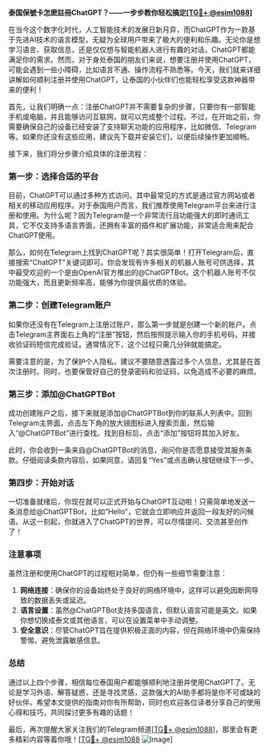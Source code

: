 **泰国保號卡怎麽註冊ChatGPT？——一步步教你轻松搞定[[TG💪+ @esim1088](https://t.me/s/esim1088)]**

在当今这个数字化时代，人工智能技术的发展日新月异，而ChatGPT作为一款基于先进AI技术的语言模型，无疑为全球用户带来了极大的便利和乐趣。无论你是想学习语言、获取信息，还是仅仅想与智能机器人进行有趣的对话，ChatGPT都能满足你的需求。然而，对于身处泰国的朋友们来说，想要注册并使用ChatGPT，可能会遇到一些小障碍，比如语言不通、操作流程不熟悉等。今天，我们就来详细讲解如何顺利注册并使用ChatGPT，让泰国的小伙伴们也能轻松享受这款神器带来的便利！

首先，让我们明确一点：注册ChatGPT并不需要复杂的步骤，只要你有一部智能手机或电脑，并且能够访问互联网，就可以完成整个过程。不过，在开始之前，你需要确保自己的设备已经安装了支持聊天功能的应用程序，比如微信、Telegram等。如果你还没有这些应用，建议先下载并安装它们，以便后续操作更加顺畅。

接下来，我们将分步骤介绍具体的注册流程：

### 第一步：选择合适的平台

目前，ChatGPT可以通过多种方式访问，其中最常见的方式是通过官方网站或者相关的移动应用程序。对于泰国用户而言，我们推荐使用Telegram平台来进行注册和使用。为什么呢？因为Telegram是一个非常流行且功能强大的即时通讯工具，它不仅支持多语言界面，还拥有丰富的插件和扩展功能，非常适合用来配合ChatGPT使用。

那么，如何在Telegram上找到ChatGPT呢？其实很简单！打开Telegram后，直接搜索“ChatGPT”关键词即可。你会发现有许多相关的机器人账号可供选择，其中最受欢迎的一个是由OpenAI官方推出的@ChatGPTBot。这个机器人账号不仅功能强大，而且更新频率高，能够为你提供最优质的体验。

### 第二步：创建Telegram账户

如果你还没有在Telegram上注册过账户，那么第一步就是创建一个新的账户。点击Telegram主界面右上角的“注册”按钮，然后按照提示输入你的手机号码，并接收验证码短信完成验证。通常情况下，这个过程只需几分钟就能搞定。

需要注意的是，为了保护个人隐私，建议不要随意透露过多个人信息，尤其是在首次注册时。同时，也要保管好自己的登录密码和验证码，以免造成不必要的麻烦。

### 第三步：添加@ChatGPTBot

成功创建账户之后，接下来就是添加@ChatGPTBot到你的联系人列表中。回到Telegram主界面，点击左下角的放大镜图标进入搜索页面，然后输入“@ChatGPTBot”进行查找。找到目标后，点击“添加”按钮将其加入好友。

此时，你会收到一条来自@ChatGPTBot的消息，询问你是否愿意接受其服务条款。仔细阅读条款内容后，如果同意，请回复“Yes”或点击确认按钮继续下一步。

### 第四步：开始对话

一切准备就绪后，你现在就可以正式开始与ChatGPT互动啦！只需简单地发送一条消息给@ChatGPTBot，比如“Hello”，它就会立即响应并返回一段友好的问候语。从这一刻起，你就进入了ChatGPT的世界，可以尽情提问、交流甚至创作了！

### 注意事项

虽然注册和使用ChatGPT的过程相对简单，但仍有一些细节需要注意：

1. **网络连接**：确保你的设备始终处于良好的网络环境中，这样可以避免因断网导致的数据丢失或延迟。
2. **语言设置**：虽然@ChatGPTBot支持多国语言，但默认语言可能是英文。如果你想切换成泰文或其他语言，可以在设置菜单中手动调整。
3. **安全意识**：尽管ChatGPT旨在提供积极正面的内容，但在网络环境中仍需保持警惕，避免泄露敏感信息。

### 总结

通过以上四个步骤，相信每位泰国用户都能够顺利地注册并使用ChatGPT了。无论是学习外语、解答疑惑，还是寻找灵感，这款强大的AI助手都将是你不可或缺的好伙伴。希望本文提供的指南对你有所帮助，同时也欢迎各位读者分享自己的使用心得和技巧，共同探讨更多有趣的话题！

最后，再次提醒大家关注我们的Telegram频道[[TG💪+ @esim1088](https://t.me/s/esim1088)]，那里会有更多精彩内容等着你哦！[[TG💪+ @esim1088](https://t.me/s/esim1088) ![Image](https://i.postimg.cc/4NQfJmqS/Snipaste-2025-05-13-00-14-12.png)]